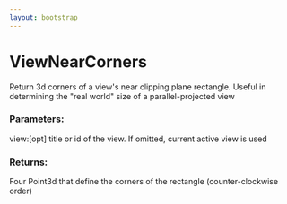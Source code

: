```yaml
---
layout: bootstrap
---
```


# ViewNearCorners

Return 3d corners of a view's near clipping plane rectangle. Useful
        in determining the "real world" size of a parallel-projected view
          

### Parameters:

view:[opt] title or id of the view. If omitted, current active view is used
        

### Returns:


Four Point3d that define the corners of the rectangle (counter-clockwise order)
        


